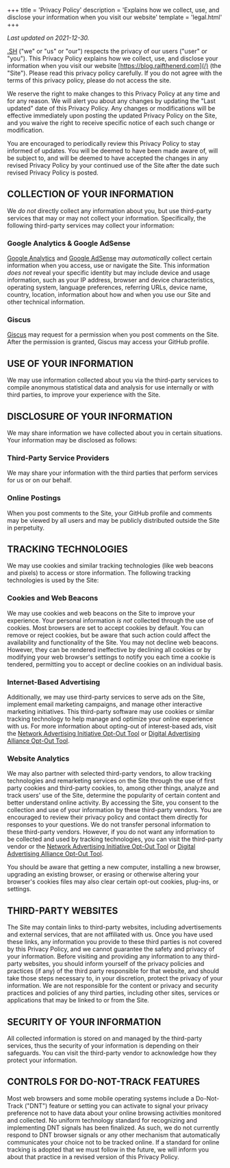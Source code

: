 +++
title = 'Privacy Policy'
description = 'Explains how we collect, use, and disclose your information when you visit our website'
template = 'legal.html'
+++

*Last updated on <time datetime="2021-12-30">2021-12-30</time>.*

[.SH](/) ("we" or "us" or "our") respects the privacy of our users ("user" or "you"). This Privacy Policy explains how
we collect, use, and disclose your information when you visit our website [https://blog.raifthenerd.com](/) (the
"Site"). Please read this privacy policy carefully. If you do not agree with the terms of this privacy policy, please
do not access the site.

We reserve the right to make changes to this Privacy Policy at any time and for any reason. We will alert you about any
changes by updating the "Last updated" date of this Privacy Policy. Any changes or modifications will be effective
immediately upon posting the updated Privacy Policy on the Site, and you waive the right to receive specific notice of
each such change or modification.

You are encouraged to periodically review this Privacy Policy to stay informed of updates. You will be deemed to have
been made aware of, will be subject to, and will be deemed to have accepted the changes in any revised Privacy Policy
by your continued use of the Site after the date such revised Privacy Policy is posted.

<!-- more -->

## COLLECTION OF YOUR INFORMATION

We *do not* directly collect any information about you, but use third-party services that may or may not collect your
information. Specifically, the following third-party services may collect your information:

### Google Analytics & Google AdSense

[Google Analytics] and [Google AdSense] may *automatically* collect certain information when you access, use or
navigate the Site. This information *does not* reveal your specific identity but may include device and usage
information, such as your IP address, browser and device characteristics, operating system, language preferences,
referring URLs, device name, country, location, information about how and when you use our Site and other technical
information.

### Giscus

[Giscus] may request for a permission when you post comments on the Site. After the permission is granted, Giscus may
access your GitHub profile.

[Google Analytics]: https://analytics.google.com
[Google AdSense]: https://adsense.google.com
[Giscus]: https://giscus.app

## USE OF YOUR INFORMATION

We may use information collected about you via the third-party services to compile anonymous statistical data and
analysis for use internally or with third parties, to improve your experience with the Site.

## DISCLOSURE OF YOUR INFORMATION

We may share information we have collected about you in certain situations. Your information may be disclosed as
follows:

### Third-Party Service Providers

We may share your information with the third parties that perform services for us or on our behalf.

### Online Postings

When you post comments to the Site, your GitHub profile and comments may be viewed by all users and may be publicly
distributed outside the Site in perpetuity.

## TRACKING TECHNOLOGIES

We may use cookies and similar tracking technologies (like web beacons and pixels) to access or store information.
The following tracking technologies is used by the Site:

### Cookies and Web Beacons

We may use cookies and web beacons on the Site to improve your experience. Your personal information *is not* collected
through the use of cookies. Most browsers are set to accept cookies by default. You can remove or reject cookies, but
be aware that such action could affect the availability and functionality of the Site. You may not decline web beacons.
However, they can be rendered ineffective by declining all cookies or by modifying your web browser's settings to
notify you each time a cookie is tendered, permitting you to accept or decline cookies on an individual basis.

### Internet-Based Advertising

Additionally, we may use third-party services to serve ads on the Site, implement email marketing campaigns, and manage
other interactive marketing initiatives. This third-party software may use cookies or similar tracking technology to
help manage and optimize your online experience with us. For more information about opting-out of interest-based ads,
visit the [Network Advertising Initiative Opt-Out Tool] or [Digital Advertising Alliance Opt-Out Tool].

### Website Analytics

We may also partner with selected third-party vendors, to allow tracking technologies and remarketing services on the
Site through the use of first party cookies and third-party cookies, to, among other things, analyze and track users'
use of the Site, determine the popularity of certain content and better understand online activity. By accessing the
Site, you consent to the collection and use of your information by these third-party vendors. You are encouraged to
review their privacy policy and contact them directly for responses to your questions. We do not transfer personal
information to these third-party vendors. However, if you do not want any information to be collected and used by
tracking technologies, you can visit the third-party vendor or the [Network Advertising Initiative Opt-Out Tool] or
[Digital Advertising Alliance Opt-Out Tool].

You should be aware that getting a new computer, installing a new browser, upgrading an existing browser, or erasing or
otherwise altering your browser's cookies files may also clear certain opt-out cookies, plug-ins, or settings.

[Network Advertising Initiative Opt-Out Tool]: https://optout.networkadvertising.org
[Digital Advertising Alliance Opt-Out Tool]: https://optout.aboutads.info

## THIRD-PARTY WEBSITES

The Site may contain links to third-party websites, including advertisements and external services, that are not
affiliated with us. Once you have used these links, any information you provide to these third parties is not covered
by this Privacy Policy, and we cannot guarantee the safety and privacy of your information. Before visiting and
providing any information to any third-party websites, you should inform yourself of the privacy policies and practices
(if any) of the third party responsible for that website, and should take those steps necessary to, in your discretion,
protect the privacy of your information. We are not responsible for the content or privacy and security practices and
policies of any third parties, including other sites, services or applications that may be linked to or from the Site.

## SECURITY OF YOUR INFORMATION

All collected information is stored on and managed by the third-party services, thus the security of your information
is depending on their safeguards. You can visit the third-party vendor to acknowledge how they protect your
information.

## CONTROLS FOR DO-NOT-TRACK FEATURES

Most web browsers and some mobile operating systems include a Do-Not-Track ("DNT") feature or setting you can activate
to signal your privacy preference not to have data about your online browsing activities monitored and collected. No
uniform technology standard for recognizing and implementing DNT signals has been finalized. As such, we do not
currently respond to DNT browser signals or any other mechanism that automatically communicates your choice not to be
tracked online. If a standard for online tracking is adopted that we must follow in the future, we will inform you
about that practice in a revised version of this Privacy Policy.
